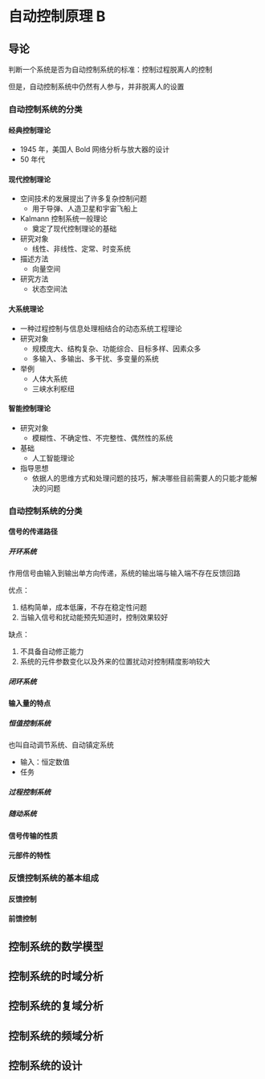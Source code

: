 # 自动控制原理 B

## 导论

判断一个系统是否为自动控制系统的标准：控制过程脱离人的控制

但是，自动控制系统中仍然有人参与，并非脱离人的设置

### 自动控制系统的分类

#### 经典控制理论

- 1945 年，美国人 Bold 网络分析与放大器的设计
- 50 年代

#### 现代控制理论

- 空间技术的发展提出了许多复杂控制问题
  - 用于导弹、人造卫星和宇宙飞船上
- Kalmann 控制系统一般理论
  - 奠定了现代控制理论的基础
- 研究对象
  - 线性、非线性、定常、时变系统
- 描述方法
  - 向量空间
- 研究方法
  - 状态空间法

#### 大系统理论

- 一种过程控制与信息处理相结合的动态系统工程理论
- 研究对象
  - 规模庞大、结构复杂、功能综合、目标多样、因素众多
  - 多输入、多输出、多干扰、多变量的系统
- 举例
  - 人体大系统
  - 三峡水利枢纽

#### 智能控制理论

- 研究对象
  - 模糊性、不确定性、不完整性、偶然性的系统
- 基础
  - 人工智能理论
- 指导思想
  - 依据人的思维方式和处理问题的技巧，解决哪些目前需要人的只能才能解决的问题

### 自动控制系统的分类

#### 信号的传递路径

##### 开环系统

作用信号由输入到输出单方向传递，系统的输出端与输入端不存在反馈回路

优点：

1. 结构简单，成本低廉，不存在稳定性问题
2. 当输入信号和扰动能预先知道时，控制效果较好

缺点：

1. 不具备自动修正能力
2. 系统的元件参数变化以及外来的位置扰动对控制精度影响较大

##### 闭环系统

#### 输入量的特点

##### 恒值控制系统

也叫自动调节系统、自动镇定系统

- 输入：恒定数值
- 任务

##### 过程控制系统

##### 随动系统

#### 信号传输的性质

#### 元部件的特性

### 反馈控制系统的基本组成

#### 反馈控制

#### 前馈控制

## 控制系统的数学模型

## 控制系统的时域分析

## 控制系统的复域分析

## 控制系统的频域分析

## 控制系统的设计
